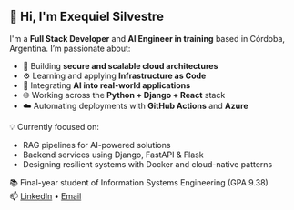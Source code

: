 ## 👋 Hi, I'm Exequiel Silvestre

I'm a **Full Stack Developer** and **AI Engineer in training** based in Córdoba, Argentina. I’m passionate about:

- 🔐 Building **secure and scalable cloud architectures**
- ⚙️ Learning and applying **Infrastructure as Code**
- 🤖 Integrating **AI into real-world applications**
- 🌐 Working across the **Python + Django + React** stack
- ☁️ Automating deployments with **GitHub Actions** and **Azure**

💡 Currently focused on:
- RAG pipelines for AI-powered solutions
- Backend services using Django, FastAPI & Flask
- Designing resilient systems with Docker and cloud-native patterns

📚 Final-year student of Information Systems Engineering (GPA 9.38)  
📫 [LinkedIn](https://www.linkedin.com/in/exequielsilvestre) • [Email](mailto:exesilvestre@gmail.com)
